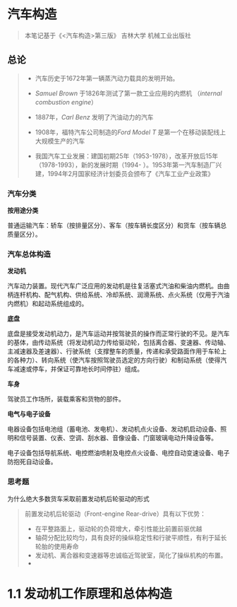
# 汽车构造
> 本笔记基于《<汽车构造>第三版》 吉林大学 机械工业出版社

## 总论

> * 汽车历史于1672年第一辆蒸汽动力载具的发明开始。
> * *Samuel Brown* 于1826年测试了第一款工业应用的内燃机 （*internal combustion engine*）
>
> * 1887年，*Carl Benz* 发明了汽油动力的汽车
> * 1908年，福特汽车公司制造的*Ford Model T* 是第一个在移动装配线上大规模生产的汽车
> * 我国汽车工业发展：建国初期25年（1953-1978），改革开放后15年（1978-1993），新的发展时期（1994- ）。1953年第一汽车制造厂兴建，1994年2月国家经济计划委员会颁布了《汽车工业产业政策》
>

### 汽车分类

**按用途分类**

普通运输汽车：轿车（按排量区分）、客车（按车辆长度区分）和货车（按车辆总质量区分）。

### 汽车总体构造

**发动机**

汽车动力装置。现代汽车广泛应用的发动机是往复活塞式汽油和柴油内燃机。由曲柄连杆机构、配气机构、供给系统、冷却系统、润滑系统、点火系统（仅用于汽油内燃机）和起动系统组成的。

**底盘**

底盘是接受发动机动力，是汽车运动并按驾驶员的操作而正常行驶的不见。是汽车的基体，由传动系统（将发动机动力传给驱动轮，包括离合器、变速器、传动轴、主减速器及差速器）、行驶系统（支撑整车的质量，传递和承受路面作用于车轮上的各种力）、转向系统（使汽车按照驾驶员选定的方向行驶）和制动系统（使得汽车减速或停车，并保证可靠地长时间停驻）组成。

**车身**

驾驶员工作场所，装载乘客和货物的部件。

**电气与电子设备**

电器设备包括电池组（蓄电池、发电机）、发动机点火设备、发动机启动设备、照明和信号装置、仪表、空调、刮水器、音像设备、门窗玻璃电动升降设备等。

电子设备包括导航系统、电控燃油喷射及电控点火设备、电控自动变速设备、电子防抱死自动设备。

### 思考题
为什么绝大多数货车采取前置发动机后轮驱动的形式
> 前置发动机后轮驱动（Front-engine Rear-drive）具有以下优势：
>  - 在平整路面上，驱动轮的负荷增大，牵引性能比前置前驱优越
> - 轴荷分配比较均匀，具有良好的操纵稳定性和行驶平顺性，有利于延长轮胎的使用寿命
> - 发动机、离合器和变速器等忠诚临近驾驶室，简化了操纵机构的布置。
> - 

# 1.1 发动机工作原理和总体构造
  